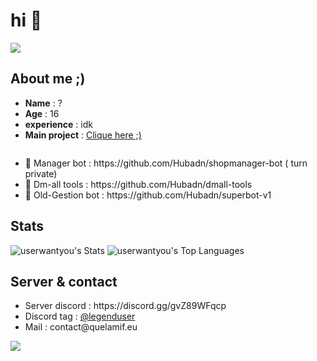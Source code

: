 <h1> hi 👋</h1>

<img src= "https://media.discordapp.net/attachments/1135971296774193223/1150860470950039603/banner-1.jpg">


<h2>About me ;)</h2>

<ul>
  <li> <b>Name</b> : ?  </li>
  <li> <b>Age</b> : 16 </li>
  <li> <b>experience</b> : idk </li>
  <li> <b>Main project</b> : <a href = "https://github.com/Hubadn/looks"> Clique here ;)</a> </li>
</ul>
<img>

<ul>
  <li>📗 Manager bot : https://github.com/Hubadn/shopmanager-bot ( turn private)</li>
  <li>📘 Dm-all tools : https://github.com/Hubadn/dmall-tools </li>
  <li>📙 Old-Gestion bot : https://github.com/Hubadn/superbot-v1 </li>
</ul>

<h2>Stats</h2>

![userwantyou's Stats](https://github-readme-stats.vercel.app/api?username=loveonyou&theme=vue-dark&show_icons=true&hide_border=false&count_private=true)  ![userwantyou's Top Languages](https://github-readme-stats.vercel.app/api/top-langs/?username=loveonyou&theme=vue-dark&show_icons=true&hide_border=false&layout=compact) 

<h2>Server & contact</h2>

<ul>
  <li>Server discord : https://discord.gg/gvZ89WFqcp</li>
  <li>Discord tag : <a href = "https://discord.com/users/709428112739401860">@legenduser</a></li>
  <li>Mail : contact@quelamif.eu</li>
</ul>


[![](https://visitcount.itsvg.in/api?id=loveonyou&label=Profile%20Views&color=1&icon=5&pretty=false)](https://visitcount.itsvg.in)
